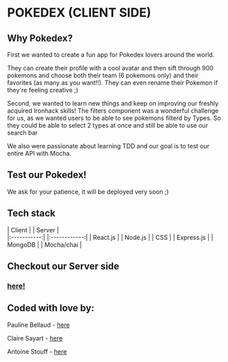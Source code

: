 
# POKEDEX (CLIENT SIDE) 

## Why Pokedex?

First we wanted to create a fun app for Pokedex lovers around the world.

They can create their profile with a cool avatar and then sift through 900 pokemons and choose both their team (6 pokemons only) and their favorites (as many as you want!!).
They can even rename their Pokemon if they're feeling creative ;)

Second, we wanted to learn new things and keep on improving our freshly acquired Ironhack skills!
The filters component was a wonderful challenge for us, as we wanted users to be able to see pokemons filterd by Types. So they could be able to select 2 types at once and still be able to use our search bar

We also were passionate about learning TDD and our goal is to test our entire API with Mocha.


## Test our Pokedex!

We ask for your patience, it will be deployed very soon ;)

## Tech stack

| Client      |  | Server       |     
|:-----------:|  |:------------:|
| React.js    |  |  Node.js     |
|   CSS       |  |  Express.js  |
                 |  MongoDB     |
                 |  Mocha/chai  |

## Checkout our Server side

### [here!](https://github.com/skiimcdogg/Project-Paris-Server)

## Coded with love by:

Pauline Bellaud - [here](https://github.com/Iron-Popi)

Claire Sayart - [here](https://github.com/clsayart)

Antoine Stouff - [here](https://github.com/skiimcdogg)






